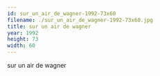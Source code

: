 ```yaml
---
id: sur_un_air_de_wagner-1992-73x60
filename: ./sur_un_air_de_wagner-1992-73x60.jpg
title: sur un air de wagner
year: 1992
height: 73
width: 60
---
```


sur un air de wagner